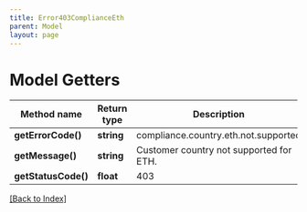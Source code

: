 ```yaml
---
title: Error403ComplianceEth
parent: Model
layout: page
---
```


# Model Getters

Method name | Return type | Description | Notes
------------ | ------------- | ------------- | -------------
**getErrorCode()** | **string** | compliance.country.eth.not.supported |
**getMessage()** | **string** | Customer country not supported for ETH. |
**getStatusCode()** | **float** | 403 |

[[Back to Index]](../index.md)
